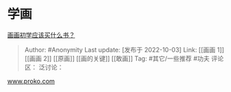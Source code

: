 # 学画
[画画初学应该买什么书？](https://www.zhihu.com/question/359495144/answer/2699655781)

> Author: #Anonymity
> Last update: [发布于 2022-10-03]
> Link: [[画画 1]] [[画画 2]] [[原画]] [[画的关键]] [[敢画]]
> Tag: #其它/一些推荐 #功夫
> 评论区：
> 泛讨论：

www.proko.com
